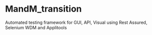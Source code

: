 # MandM_transition
Automated testing framework for GUI, API, Visual using Rest Assured, Selenium WDM and Applitools
